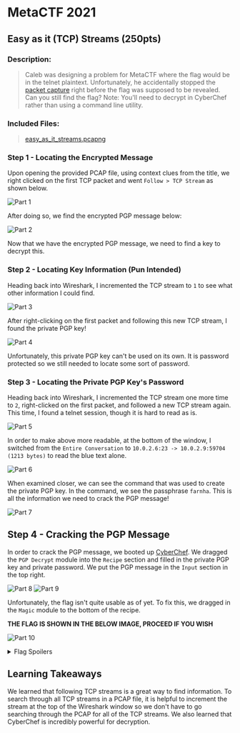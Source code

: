 # MetaCTF 2021

## Easy as it (TCP) Streams (250pts)

### Description:

> Caleb was designing a problem for MetaCTF where the flag would be in the telnet plaintext. Unfortunately, he accidentally stopped the [packet capture](https://metaproblems.com/46dc63e7dbfa1ca757a459063dff0959/easy_as_it_streams.pcapng) right before the flag was supposed to be revealed. Can you still find the flag? Note: You'll need to decrypt in CyberChef rather than using a command line utility.

### Included Files:

> [easy_as_it_streams.pcapng](https://github.com/team23ctf/writeups/blob/main/metactf2021/Easy%20as%20it%20(TCP)%20Streams/easy_as_it_streams.pcapng)

### Step 1 - Locating the Encrypted Message

Upon opening the provided PCAP file, using context clues from the title, we right clicked on the first TCP packet and went `Follow > TCP Stream` as shown below.

![Part 1](https://user-images.githubusercontent.com/30860555/144775833-71c6a18d-b2bb-4689-8a96-fed9411f3423.png)

After doing so, we find the encrypted PGP message below:

![Part 2](https://user-images.githubusercontent.com/30860555/144775848-c6cd97da-f698-4367-a641-21791434dc92.png)

Now that we have the encrypted PGP message, we need to find a key to decrypt this.

### Step 2 - Locating Key Information (Pun Intended)

Heading back into Wireshark, I incremented the TCP stream to `1` to see what other information I could find.

![Part 3](https://user-images.githubusercontent.com/30860555/144775852-b1928a5d-1bd6-48de-899d-fab80b7d385a.png)

After right-clicking on the first packet and following this new TCP stream, I found the private PGP key!

![Part 4](https://user-images.githubusercontent.com/30860555/144775860-a40fb8db-007f-4244-84a8-df29c9730ac1.png)

Unfortunately, this private PGP key can't be used on its own. It is password protected so we still needed to locate some sort of password.

### Step 3 - Locating the Private PGP Key's Password

Heading back into Wireshark, I incremented the TCP stream one more time to `2`, right-clicked on the first packet, and followed a new TCP stream again. This time, I found a telnet session, though it is hard to read as is.

![Part 5](https://user-images.githubusercontent.com/30860555/144775868-2648ce49-c91c-4cb1-abba-775cd21447c1.png)

In order to make above more readable, at the bottom of the window, I switched from the `Entire Conversation` to `10.0.2.6:23 -> 10.0.2.9:59704 (1213 bytes)` to read the blue text alone.

![Part 6](https://user-images.githubusercontent.com/30860555/144775870-ef855e5f-ae66-4d61-ae69-4424fb61f3a5.png)

When examined closer, we can see the command that was used to create the private PGP key. In the command, we see the passphrase `farnha`. This is all the information we need to crack the PGP message!

![Part 7](https://user-images.githubusercontent.com/30860555/144775875-8b7a3d3e-4ce0-4d3c-a3fe-67fb53aa7db7.png)

## Step 4 - Cracking the PGP Message

In order to crack the PGP message, we booted up [CyberChef](https://gchq.github.io/CyberChef/). We dragged the `PGP Decrypt` module into the `Recipe` section and filled in the private PGP key and private password. We put the PGP message in the `Input` section in the top right.

![Part 8](https://user-images.githubusercontent.com/30860555/144775883-1134469e-c6b3-4d44-b88c-227a583e23a8.png)
![Part 9](https://user-images.githubusercontent.com/30860555/144775885-ec4d9243-c29e-4616-b2e0-4e9458a5cce7.png)

Unfortunately, the flag isn't quite usable as of yet. To fix this, we dragged in the `Magic` module to the bottom of the recipe. 

**THE FLAG IS SHOWN IN THE BELOW IMAGE, PROCEED IF YOU WISH**

![Part 10](https://user-images.githubusercontent.com/30860555/144775892-e3d9d57f-f620-4a7a-b69b-d2c9431317d0.png)

<details>
  <summary> Flag Spoilers</summary>
  MetaCTF{cleartext_private_pgp_keys}
</details>

## Learning Takeaways

We learned that following TCP streams is a great way to find information. To search through all TCP streams in a PCAP file, it is helpful to increment the stream at the top of the Wireshark window so we don't have to go searching through the PCAP for all of the TCP streams. We also learned that CyberChef is incredibly powerful for decryption.

